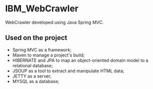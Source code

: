# IBM_WebCrawler
WebCrawler developed using Java Spring MVC.

## Used on the project
* Spring MVC as a framework;
* Maven to manage a project's build;
* HIBERNATE and JPA to map an object-oriented domain model to a relational database;
* JSOUP as a tool to extract and manipulate HTML data;
* JETTY as a server;
* MYSQL as a database;
